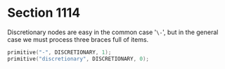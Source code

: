 # Section 1114

Discretionary nodes are easy in the common case '`\-`', but in the general case we must process three braces full of items.

```c << Put each of TeX's primitives into the hash table >>+=
primitive("-", DISCRETIONARY, 1);
primitive("discretionary", DISCRETIONARY, 0);
```
